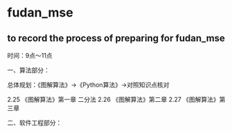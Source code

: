 # fudan_mse
## to record the process of preparing for fudan_mse
时间：9点～11点


一、算法部分：

总体规划：《图解算法》->《Python算法》->对照知识点核对

2.25 《图解算法》第一章 二分法
2.26 《图解算法》第二章
2.27 《图解算法》第三章

二、软件工程部分：

